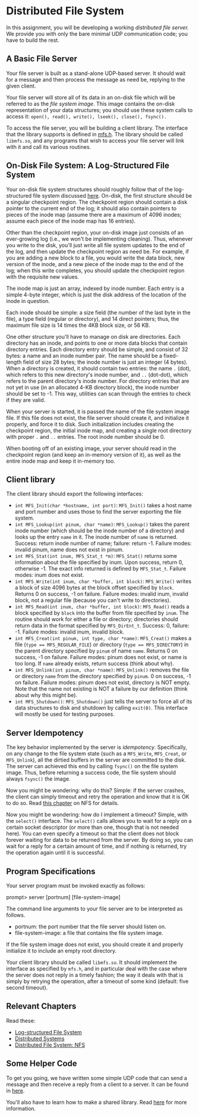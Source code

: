 
# Distributed File System

In this assignment, you will be developing a working *distributed file
server.* We provide you with only the bare minimal UDP communication
code; you have to build the rest. 

## A Basic File Server

Your file server is built as a stand-alone UDP-based server. It should wait
for a message and then process the message as need be, replying to the given
client.

Your file server will store all of its data in an on-disk file which will
be referred to as the *file system image*. This image contains the on-disk
representation of your data structures; you should use these system calls
to access it: `open(), read(), write(), lseek(), close(), fsync().`

To access the file server, you will be building a client library. The
interface that the library supports is defined in [mfs.h](mfs.h).  The
library should be called `libmfs.so`, and any programs that wish to access
your file server will link with it and call its various routines.

## On-Disk File System: A Log-Structured File System

Your on-disk file system structures should roughly follow that of the
log-structured file system discussed
[here](https://pages.cs.wisc.edu/~remzi/OSTEP/file-lfs.pdf). On-disk,
the first structure should be a singular checkpoint region. The
checkpoint region should contain a disk pointer to the current end of
the log; it should also contain pointers to pieces of the inode map
(assume there are a maximum of 4096 inodes; assume each piece of the
inode map has 16 entries).

Other than the checkpoint region, your on-disk image just consists of an
ever-growing log (i.e., we won't be implementing cleaning). Thus, whenever you
write to the disk, you'll just write all file system updates to the end of the
log, and then update the checkpoint region as need be. For example, if you are
adding a new block to a file, you would write the data block, new version of
the inode, and a new piece of the inode map to the end of the log; when this
write completes, you should update the checkpoint region with the requisite
new values. 

The inode map is just an array, indexed by inode number. Each entry is a
simple 4-byte integer, which is just the disk address of the location of the
inode in question.

Each inode should be simple: a size field (the number of the last byte in
the file), a type field (regular or directory), and 14 direct pointers; thus,
the maximum file size is 14 times the 4KB block size, or 56 KB.

One other structure you'll have to manage on disk are
directories. Each directory has an inode, and points to one or more
data blocks that contain directory entries. Each directory entry
should be simple, and consist of 32 bytes: a name and an inode number
pair. The name should be a fixed-length field of size 28 bytes; the
inode number is just an integer (4 bytes). When a directory is
created, it should contain two entries: the name `.` (dot), which
refers to this new directory's inode number, and `..` (dot-dot), which
refers to the parent directory's inode number. For directory entries
that are not yet in use (in an allocated 4-KB directory block), the
inode number should be set to -1. This way, utilities can scan through
the entries to check if they are valid.

When your server is started, it is passed the name of the file system
image file. If this file does not exist, the file server should create
it, and initialize it properly, and force it to disk. Such
initialization includes creating the checkpoint region, the initial
inode map, and creating a single root directory with proper `.` and
`..` entries. The root inode number should be 0.

When booting off of an existing image, your server should read in the
checkpoint region (and keep an in-memory version of it), as well as the entire
inode map and keep it in-memory too.


## Client library

The client library should export the following interfaces:

- `int MFS_Init(char *hostname, int port)`: `MFS_Init()` takes a host name
and port number and uses those to find the server exporting the file system.
- `int MFS_Lookup(int pinum, char *name)`: `MFS_Lookup()` takes the parent
inode number (which should be the inode number of a directory) and looks up
the entry `name` in it. The inode number of `name` is returned. Success: 
return inode number of name; failure: return -1. Failure modes: invalid pinum,
name does not exist in pinum.
- `int MFS_Stat(int inum, MFS_Stat_t *m)`: `MFS_Stat()` returns some
information about the file specified by inum. Upon success, return 0,
otherwise -1. The exact info returned is defined by `MFS_Stat_t`. Failure modes:
inum does not exist. 
- `int MFS_Write(int inum, char *buffer, int block)`: `MFS_Write()` writes a
block of size 4096 bytes at the block offset specified by `block`. Returns 0
on success, -1 on failure. Failure modes: invalid inum, invalid block, not a
regular file (because you can't write to directories).
- `int MFS_Read(int inum, char *buffer, int block)`: `MFS_Read()` reads
a block specified by `block` into the buffer from file specified by
`inum`. The routine should work for either a file or directory;
directories should return data in the format specified by
`MFS_DirEnt_t`. Success: 0, failure: -1. Failure modes: invalid inum,
invalid block. 
- `int MFS_Creat(int pinum, int type, char *name)`: `MFS_Creat()` makes a
file (`type == MFS_REGULAR_FILE`) or directory (`type == MFS_DIRECTORY`)
in the parent directory specified by `pinum` of name `name`. Returns 0 on
success, -1 on failure. Failure modes: pinum does not exist, or name is too
long. If `name` already exists, return success (think about why).
- `int MFS_Unlink(int pinum, char *name)`: `MFS_Unlink()` removes the file or
directory `name` from the directory specified by `pinum`. 0 on success, -1
on failure. Failure modes: pinum does not exist, directory is NOT empty. Note
that the name not existing is NOT a failure by our definition (think about why
this might be). 
- `int MFS_Shutdown()`: `MFS_Shutdown()` just tells the server to force all
of its data structures to disk and shutdown by calling `exit(0)`. This interface
will mostly be used for testing purposes.


## Server Idempotency

The key behavior implemented by the server is *idempotency*.
Specifically, on any change to the file system state (such as a
`MFS_Write`, `MFS_Creat`, or `MFS_Unlink`), all the dirtied buffers in the
server are committed to the disk.  The server can achieved this end by
calling `fsync()` on the file system image. Thus, before returning a
success code, the file system should always `fsync()` the image.

Now you might be wondering: why do this? Simple: if the server crashes, the
client can simply timeout and retry the operation and know that it is OK to do
so. Read [this chapter](https://pages.cs.wisc.edu/~remzi/OSTEP/dist-nfs.pdf) on NFS
for details. 

Now you might be wondering: how do I implement a timeout? Simple, with the
`select()` interface. The `select()` calls allows you to wait for a reply
on a certain socket descriptor (or more than one, though that is not needed
here). You can even specify a timeout so that the client does not block
forever waiting for data to be returned from the server. By doing so, you can
wait for a reply for a certain amount of time, and if nothing is returned, try
the operation again until it is successful.

## Program Specifications

Your server program must be invoked exactly as follows:

prompt> server [portnum] [file-system-image]

The command line arguments to your file server are to be interpreted as follows.  

- portnum: the port number that the file server should listen on.
- file-system-image: a file that contains the file system image.

If the file system image does not exist, you should create it and properly
initialize it to include an empty root directory.

Your client library should be called `libmfs.so`. It should implement
the interface as specified by `mfs.h`, and in particular deal with
the case where the server does not reply in a timely fashion; the way
it deals with that is simply by retrying the operation, after a
timeout of some kind (default: five second timeout).

## Relevant Chapters

Read these:
- [Log-structured File System](https://pages.cs.wisc.edu/~remzi/OSTEP/file-lfs.pdf)
- [Distributed Systems](https://pages.cs.wisc.edu/~remzi/OSTEP/dist-intro.pdf)
- [Distributed File System: NFS](https://pages.cs.wisc.edu/~remzi/OSTEP/dist-nfs.pdf)


## Some Helper Code

To get you going, we have written some simple UDP code that can send a
message and then receive a reply from a client to a server. It can be found in
[here](https://github.com/remzi-arpacidusseau/ostep-code/tree/master/dist-intro).

You'll also have to learn how to make a shared library. Read [here](https://tldp.org/HOWTO/Program-Library-HOWTO/shared-libraries.html) for more information.






